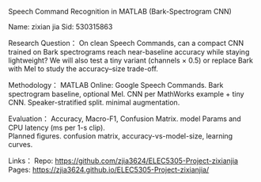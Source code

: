 Speech Command Recognition in MATLAB (Bark-Spectrogram CNN)

Name: zixian jia
Sid: 530315863


Research Question： 
On clean Speech Commands, can a compact CNN trained on Bark spectrograms reach near-baseline accuracy while staying lightweight? 
We will also test a tiny variant (channels × 0.5) or replace Bark with Mel to study the accuracy–size trade-off.


Methodology：
MATLAB Online: Google Speech Commands. 
Bark spectrogram baseline, optional Mel. 
CNN per MathWorks example + tiny CNN. Speaker-stratified split.
minimal augmentation.


Evaluation： Accuracy, Macro-F1, Confusion Matrix. 
model Params and CPU latency (ms per 1-s clip).  
Planned figures. confusion matrix, accuracy-vs-model-size, learning curves.

Links：
Repo: https://github.com/zjia3624/ELEC5305-Project-zixianjia
Pages: https://zjia3624.github.io/ELEC5305-Project-zixianjia/
